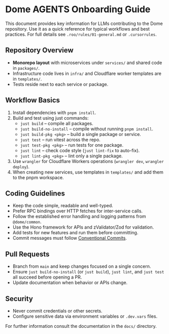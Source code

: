 # Dome AGENTS Onboarding Guide

This document provides key information for LLMs contributing to the Dome repository. Use it as a quick reference for typical workflows and best practices. For full details see `.roo/rules/01-general.md` or `.cursorrules`.

## Repository Overview

- **Monorepo layout** with microservices under `services/` and shared code in `packages/`.
- Infrastructure code lives in `infra/` and Cloudflare worker templates are in `templates/`.
- Tests reside next to each service or package.

## Workflow Basics

1. Install dependencies with `pnpm install`.
2. Build and test using just commands:
   - `just build` – compile all packages.
   - `just build-no-install` – compile without running `pnpm install`.
   - `just build-pkg <pkg>` – build a single package or service.
   - `just test` – run vitest across the repo.
   - `just test-pkg <pkg>` – run tests for one package.
   - `just lint` – check code style (`just lint-fix` to auto-fix).
   - `just lint-pkg <pkg>` – lint only a single package.
3. Use `wrangler` for Cloudflare Workers operations (`wrangler dev`, `wrangler deploy`).
4. When creating new services, use templates in `templates/` and add them to the pnpm workspace.

## Coding Guidelines

- Keep the code simple, readable and well-typed.
- Prefer RPC bindings over HTTP fetches for inter-service calls.
- Follow the established error handling and logging patterns from `@dome/common`.
- Use the Hono framework for APIs and zValidator/Zod for validation.
- Add tests for new features and run them before committing.
- Commit messages must follow [Conventional Commits](https://www.conventionalcommits.org/).

## Pull Requests

- Branch from `main` and keep changes focused on a single concern.
 - Ensure `just build-no-install` (or `just build`), `just lint`, and `just test` all succeed before opening a PR.
- Update documentation when behavior or APIs change.

## Security

- Never commit credentials or other secrets.
- Configure sensitive data via environment variables or `.dev.vars` files.

For further information consult the documentation in the `docs/` directory.

